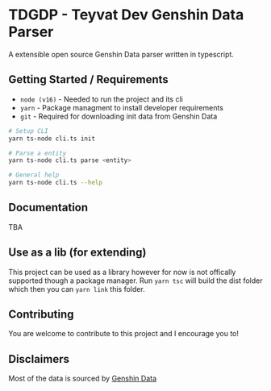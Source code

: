 # TDGDP - Teyvat Dev Genshin Data Parser

A extensible open source Genshin Data parser written in typescript.

## Getting Started / Requirements

- `node (v16)` - Needed to run the project and its cli
- `yarn` - Package managment to install developer requirements
- `git` - Required for downloading init data from Genshin Data

```bash
# Setup CLI
yarn ts-node cli.ts init

# Parse a entity
yarn ts-node cli.ts parse <entity>

# General help
yarn ts-node cli.ts --help
```

## Documentation

TBA

## Use as a lib (for extending)

This project can be used as a library however for now is not offically supported though a package manager. Run `yarn tsc` will build the dist folder which then you can `yarn link` this folder.

## Contributing

You are welcome to contribute to this project and I encourage you to!

## Disclaimers

Most of the data is sourced by [Genshin Data](https://github.com/Dimbreath/GenshinData)
